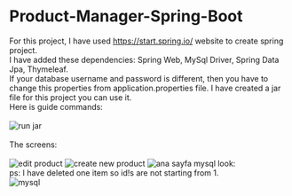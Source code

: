 # Product-Manager-Spring-Boot

For this project, I have used https://start.spring.io/ website to create spring project. <br>
I have added these dependencies: Spring Web, MySql Driver, Spring Data Jpa, Thymeleaf.<br>
If your database username and password is different, then you have to change this properties from application.properties file.
I have created a jar file for this project you can use it. <br>
Here is guide commands: <br><br>
![run jar](https://user-images.githubusercontent.com/23221280/138931086-8788240b-6359-4626-95c4-241ea1111d65.PNG)
<br><br>
The screens: <br><br>
![edit product](https://user-images.githubusercontent.com/23221280/138929030-2c7eb27a-be32-4097-a25f-1a767f4355d7.PNG)
![create new product](https://user-images.githubusercontent.com/23221280/138929117-95d41238-e89e-414b-b437-17511426adef.PNG)
![ana sayfa](https://user-images.githubusercontent.com/23221280/138929170-cae48038-83ec-41b3-bb01-6ccad8e8b358.PNG)
mysql look: <br>
ps: I have deleted one item so id!s are not starting from 1. <br>
![mysql](https://user-images.githubusercontent.com/23221280/138931697-889790cf-61df-41fa-b17c-00ccc4d320a3.PNG)
<br>

